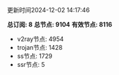 更新时间2024-12-02 14:17:46

**总订阅: 8**
**总节点: 9104**
**有效节点: 8116**
- v2ray节点: 4954
- trojan节点: 1428
- ss节点: 1729
- ssr节点: 5
